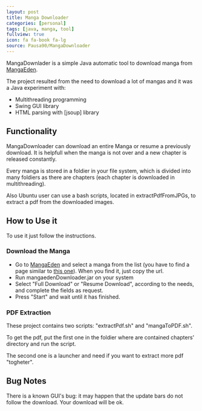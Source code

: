 ```yaml
---
layout: post
title: Manga Downloader
categories: [personal]
tags: [java, manga, tool]
fullview: true
icon: fa fa-book fa-lg
source: Pausa90/MangaDownloader
---
```


MangaDownlader is a simple Java automatic tool to download manga from [MangaEden].

The project resulted from the need to download a lot of mangas and it was a Java experiment with:
<ul> 
	<li>Multithreading programming</li>
	<li>Swing GUI library</li>
	<li>HTML parsing with [jsoup] library</li>
</ul>

## Functionality

MangaDownloader can download an entire Manga or resume a previously download. It is helpfull when the manga is not over and a new chapter is released constantly.

Every manga is stored in a foldier in your file system, which is divided into many foldiers as there are chapters (each chapter is downloaded in multithreading).

Also Ubuntu user can use a bash scripts, located in extractPdfFromJPGs, to extract a pdf from the downloaded images. 

## How to Use it

To use it just follow the instructions.

### Download the Manga

* Go to [MangaEden] and select a manga from the list (you have to find a page similar to [this one]). When you find it, just copy the url.
* Run mangaedenDownloader.jar on your system 
* Select "Full Download" or "Resume Download", according to the needs, and complete the fields as request.
* Press "Start" and wait until it has finished.

### PDF Extraction

These project contains two scripts: "extractPdf.sh" and "mangaToPDF.sh".

To get the pdf, put the first one in the foldier where are contained chapters' directory and run the script.

The second one is a launcher and need if you want to extract more pdf "togheter". 

## Bug Notes

There is a known GUI's bug: it may happen that the update bars do not follow the download. Your download will be ok.







[MangaEden]: http://www.mangaeden.com/
[jsoup]: http://jsoup.org/
[this one]: http://www.mangaeden.com/en-manga/naruto/